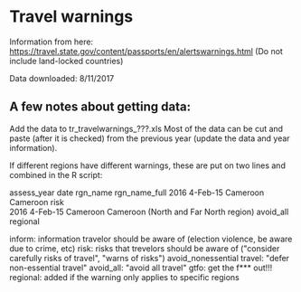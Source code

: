 # Travel warnings

Information from here: https://travel.state.gov/content/passports/en/alertswarnings.html
(Do not include land-locked countries)

Data downloaded: 8/11/2017

## A few notes about getting data:

Add the data to tr_travelwarnings_???.xls
Most of the data can be cut and paste (after it is checked) from the previous year (update the data and year information).

If different regions have different warnings, these are put on two lines and combined in the R script:

assess_year  date  rgn_name  rgn_name_full 
2016		4-Feb-15	Cameroon	Cameroon		    risk 				
2016		4-Feb-15	Cameroon	Cameroon (North and Far North region)				avoid_all		regional

inform: information travelor should be aware of (election violence, be aware due to crime, etc)
risk: risks that trevelors should be aware of ("consider carefully risks of travel", "warns of risks")
avoid_nonessential travel: "defer non-essential travel"
avoid_all: "avoid all travel"
gtfo: get the f*** out!!!
regional: added if the warning only applies to specific regions



